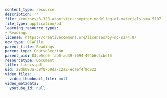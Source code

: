 ```yaml
---
content_type: resource
description: ''
file: /courses/3-320-atomistic-computer-modeling-of-materials-sma-5107-spring-2005/29db093a38f850dac2a2ecaef4f9d822_finnis.pdf
file_type: application/pdf
learning_resource_types:
- Readings
license: https://creativecommons.org/licenses/by-nc-sa/4.0/
ocw_type: OCWFile
parent_title: Readings
parent_type: CourseSection
parent_uid: 83ce5ce5-fab0-ad39-3094-494b6c3cbef5
resourcetype: Document
title: finnis.pdf
uid: 29db093a-38f8-50da-c2a2-ecaef4f9d822
video_files:
  video_thumbnail_file: null
video_metadata:
  youtube_id: null
---
```

